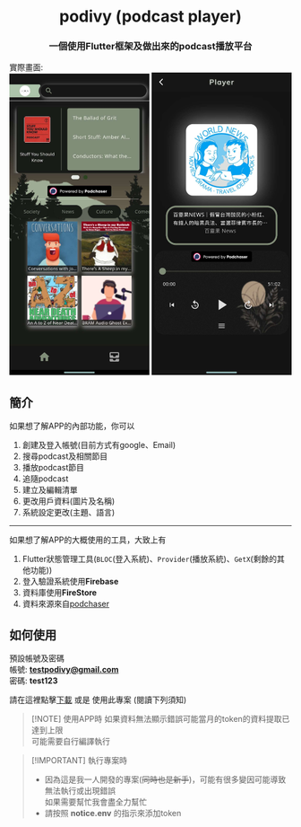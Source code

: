 
<div align = center><h1>podivy (podcast player)</h1></div>
<div align = center><h3>一個使用Flutter框架及做出來的podcast播放平台</h3></div>  
實際畫面:

<div align = center>
        <img src="./assets/screenshot/home_page.jpg" alt="homePage" width="250">
        <img src="./assets/screenshot/player_page.jpg" alt="playerPage" width="250">
</div>

## 簡介
如果想了解APP的內部功能，你可以
1. 創建及登入帳號(目前方式有google、Email)
2. 搜尋podcast及相關節目
3. 播放podcast節目
4. 追隨podcast
5. 建立及編輯清單
6. 更改用戶資料(圖片及名稱)
7. 系統設定更改(主題、語言)
----
如果想了解APP的大概使用的工具，大致上有
1. Flutter狀態管理工具(`BLOC`(登入系統)、`Provider`(播放系統)、`GetX`(剩餘的其他功能))
2. 登入驗證系統使用**Firebase**
3. 資料庫使用**FireStore**
4. 資料來源來自[podchaser](https://www.podchaser.com/)
   

## 如何使用
預設帳號及密碼  
帳號: **testpodivy@gmail.com**  
密碼: **test123**    

請在這裡點擊[下載](https://drive.google.com/file/d/18aOoPdqKiVC0-2FyS1rBeRoaK7h1IpN6/view?usp=sharing) 或是 使用此專案  (閱讀下列須知)

> [!NOTE] 使用APP時
> 如果資料無法顯示錯誤可能當月的token的資料提取已達到上限  
> 可能需要自行編譯執行

> [!IMPORTANT] 執行專案時
> - 因為這是我一人開發的專案(~~同時也是新手~~)，可能有很多變因可能導致無法執行或出現錯誤  
> 如果需要幫忙我會盡全力幫忙  
> - 請按照 **notice.env** 的指示來添加token


